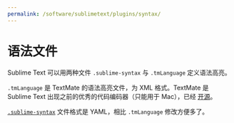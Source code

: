 ```yaml
---
permalink: /software/sublimetext/plugins/syntax/
---
```


# 语法文件

Sublime Text 可以用两种文件 `.sublime-syntax` 与 `.tmLanguage` 定义语法高亮。

`.tmLanguage` 是 TextMate 的语法高亮文件，为 XML 格式。TextMate 是 Sublime Text 出现之前的优秀的代码编码器（只能用于 Mac），已经 [开源](https://github.com/textmate/textmate)。

[`.sublime-syntax`](http://www.sublimetext.com/docs/3/syntax.html) 文件格式是 YAML，相比 `.tmLanguage` 修改方便多了。
